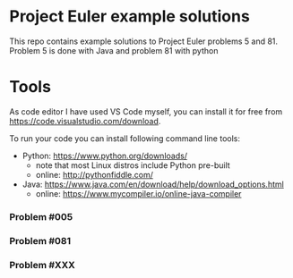 # Project Euler example solutions

This repo contains example solutions to Project Euler problems 5 and 81. Problem 5 is done with Java and problem 81 with python

# Tools
As code editor I have used VS Code myself, you can install it for free from https://code.visualstudio.com/download.

To run your code you can install following command line tools:
- Python: https://www.python.org/downloads/
    - note that most Linux distros include Python pre-built
    - online: http://pythonfiddle.com/
- Java: https://www.java.com/en/download/help/download_options.html
    - online: https://www.mycompiler.io/online-java-compiler

### Problem #005

### Problem #081

### Problem #XXX